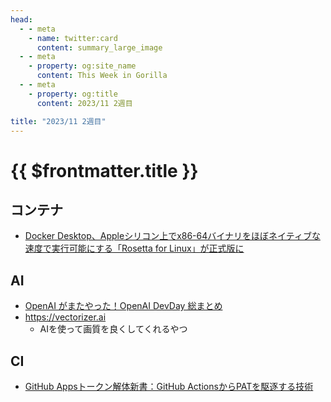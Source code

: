 ```yaml
---
head:
  - - meta
    - name: twitter:card
      content: summary_large_image
  - - meta
    - property: og:site_name
      content: This Week in Gorilla
  - - meta
    - property: og:title
      content: 2023/11 2週目

title: "2023/11 2週目"
---
```


# {{ $frontmatter.title }}

## コンテナ
- [Docker Desktop、Appleシリコン上でx86-64バイナリをほぼネイティブな速度で実行可能にする「Rosetta for Linux」が正式版に](https://www.publickey1.jp/blog/23/docker_desktopapplex86-64rosetta_for_linux.html)

## AI
- [OpenAI がまたやった！OpenAI DevDay 総まとめ](https://chatgpt-lab.com/n/n0554df7f1b80)
- https://vectorizer.ai
  - AIを使って画質を良くしてくれるやつ

## CI
- [GitHub Appsトークン解体新書：GitHub ActionsからPATを駆逐する技術](https://zenn.dev/tmknom/articles/github-apps-token)

